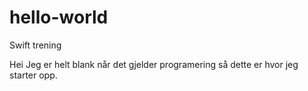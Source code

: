 # hello-world
Swift trening

Hei
Jeg er helt blank når det gjelder programering så dette er hvor jeg starter opp.
